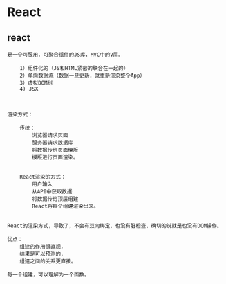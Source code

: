 # React


## react

    是一个可服用，可聚合组件的JS库，MVC中的V层。  

        1）组件化的（JS和HTML紧密的联合在一起的）
        2）单向数据流（数据一旦更新，就重新渲染整个App）
        3）虚拟DOM树
        4) JSX



    渲染方式：

        传统：
            浏览器请求页面
            服务器请求数据库
            将数据传给页面模版
            模版进行页面渲染。


        React渲染的方式：
            用户输入
            从API中获取数据
            将数据传给顶层组建
            React将每个组建渲染出来。


    React的渲染方式，导致了，不会有双向绑定，也没有脏检查，确切的说就是也没有DOM操作。

    优点：
        组建的作用很直观，
        结果是可以预测的，
        组建之间的关系更直接。

    每一个组建，可以理解为一个函数。






### 




















